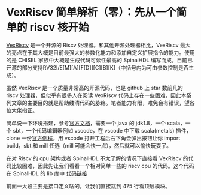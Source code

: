 # VexRiscv 简单解析（零）：先从一个简单的 riscv 核开始

[VexRiscv](https://github.com/SpinalHDL/VexRiscv) 是一个开源的 Riscv 处理器。和其他开源处理器相比，VexRiscv 最大的亮点在于其大概是目前最强大的参数化能力和添加自定义扩展指令的能力。使用的是 CHISEL 家族中大概是生成代码可读性最高的 SpinalHDL 编写而成。目前已开源的部分支持RV32I/E[M][A][F[D]][C][B][K]（中括号内为可由参数控制是否生成）。

虽然 VexRiscv 是一个质量非常高的开源代码，也是 github 上 star 数前几的 riscv 处理器，但似乎有很多人在阅读 VexRiscv 代码上存在一些困难，因此本系列文章的主要目的就是帮助缕清代码的脉络。笔者能力有限，难免会有错误，望各位大佬指正。

简单说一下环境搭建，参考[官方文档](https://spinalhdl.github.io/SpinalDoc-RTD/master/SpinalHDL/Getting%20Started/getting_started.html#requirements-things-to-download-to-get-started)，需要一个 java 的 jdk1.8，一个 scala，一个 sbt，一个代码编辑器例如 vscode，在 vscode 中下载 scala(metals) 插件，clone 一份[官方例程](https://github.com/SpinalHDL/SpinalTemplateSbt)，用 vscode 打开工程后右下角会弹出按钮让你 import build，sbt 和 mill 任选（mill 可能会快一点），然后就可以愉快玩耍了。

在对 Riscv 的 cpu 架构或者 SpinalHDL 不太了解的情况下直接看 VexRiscv 的代码比较困难，因此先让我们看看一个相对简单一些的 riscv cpu 的代码。这个代码在 SpinalHDL 的 lib 库中 [代码链接](https://github.com/SpinalHDL/SpinalHDL/blob/dev/lib/src/main/scala/spinal/lib/cpu/riscv/impl/RiscvCore.scala)

前面一大段主要是接口定义啥的，让我们直接跳到 475 行看顶层模块。

```scala

```


